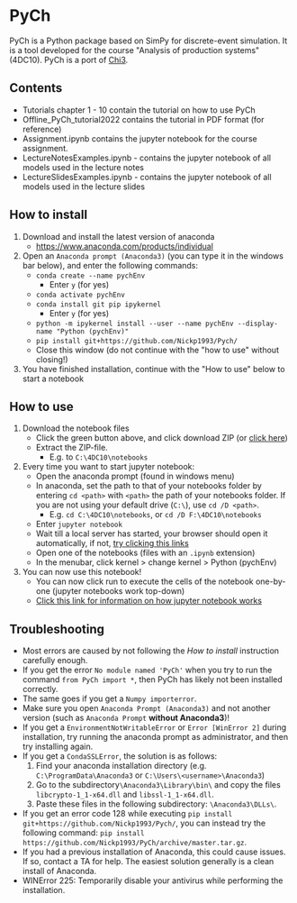 
# PyCh

PyCh is a Python package based on SimPy for discrete-event simulation.
It is a tool developed for the course "Analysis of production systems" (4DC10).
PyCh is a port of [Chi3](https://cstweb.wtb.tue.nl/chi/trunk-r9682/).

## Contents
- Tutorials chapter 1 - 10 contain the tutorial on how to use PyCh
- Offline_PyCh_tutorial2022 contains the tutorial in PDF format (for reference)
- Assignment.ipynb contains the jupyter notebook for the course assignment.
- LectureNotesExamples.ipynb - contains the jupyter notebook of all models used in the lecture notes
- LectureSlidesExamples.ipynb - contains the jupyter notebook of all models used in the lecture slides

## How to install
1.	Download and install the latest version of anaconda
    -	https://www.anaconda.com/products/individual 
2.	Open an `Anaconda prompt (Anaconda3)` (you can type it in the windows bar below), and enter the following commands:
    - `conda create --name pychEnv`
        - Enter `y` (for yes)
    -	`conda activate pychEnv`
    -	`conda install git pip ipykernel`
        - Enter `y` (for yes)
    -	`python -m ipykernel install --user --name pychEnv --display-name "Python (pychEnv)"`
    -	`pip install git+https://github.com/Nickp1993/Pych/`
    -	Close this window (do not continue with the "how to use" without closing!)
3.	You have finished installation, continue with the "How to use" below to start a notebook

## How to use
1. Download the notebook files
    -   Click the green button above, and click download ZIP (or [click here](https://github.com/Nickp1993/4DC10-student/archive/refs/heads/main.zip))
    -   Extract the ZIP-file.
        - E.g. to `C:\4DC10\notebooks`
2. Every time you want to start jupyter notebook: 
    -   Open the anaconda prompt (found in windows menu)
    -   In anaconda, set the path to that of your notebooks folder by entering `cd <path>` with `<path>` the path of your notebooks folder. If you are not using your default drive (`C:\`), use `cd /D <path>`.
        - E.g. `cd C:\4DC10\notebooks`, or `cd /D F:\4DC10\notebooks`
    -   Enter `jupyter notebook`
    -	Wait till a local server has started, your browser should open it automatically, if not, [try clicking this links](http://127.0.0.1:8888/)
    -   Open one of the notebooks (files with an `.ipynb` extension)
    -	In the menubar, click kernel > change kernel >  Python (pychEnv)
3. You can now use this notebook!
    -   You can now click run to execute the cells of the notebook one-by-one (jupyter notebooks work top-down)
    -   [Click this link for information on how jupyter notebook works](https://realpython.com/jupyter-notebook-introduction/)

## Troubleshooting
- Most errors are caused by not following the *How to install* instruction carefully enough.
- If you get the error `No module named 'PyCh'` when you try to run the command `from PyCh import *`, then PyCh has likely not been installed correctly.
- The same goes if you get a `Numpy importerror`.
- Make sure you open ``Anaconda Prompt (Anaconda3)`` and not another version (such as `Anaconda Prompt` **without Anaconda3**)!
- If you get a `EnvironmentNotWritableError` or `Error [WinError 2]` during installation, try running the anaconda prompt as administrator, and then try installing again.
- If you get a `CondaSSLError`, the solution is as follows:
    1. Find your anaconda installation directory (e.g. `C:\ProgramData\Anaconda3` or `C:\Users\<username>\Anaconda3`)
    2.  Go to the subdirectory`\Anaconda3\Library\bin\` and copy the files `libcrypto-1_1-x64.dll` and `libssl-1_1-x64.dll`.
    3. Paste these files in the following subdirectory: `\Anaconda3\DLLs\`.
- If you get an error code 128 while executing `pip install git+https://github.com/Nickp1993/Pych/`, you can instead try the following command: `pip install https://github.com/Nickp1993/PyCh/archive/master.tar.gz`.
- If you had a previous installation of Anaconda, this could cause issues. If so, contact a TA for help. The easiest solution generally is a clean install of Anaconda.
- WINError 225: Temporarily disable your antivirus while performing the installation.
